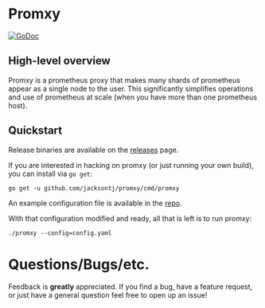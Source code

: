 # Promxy
[![GoDoc](https://godoc.org/github.com/jacksontj/promxy?status.svg)](https://godoc.org/github.com/jacksontj/promxy)

## High-level overview
Promxy is a prometheus proxy that makes many shards of prometheus
appear as a single node to the user. This significantly simplifies operations and use
of prometheus at scale (when you have more than one prometheus host).

## Quickstart
Release binaries are available on the [releases](https://github.com/jacksontj/promxy/releases) page.

If you are interested in hacking on promxy (or just running your own build), you can install via `go get`:

```
go get -u github.com/jacksontj/promxy/cmd/promxy
```

An example configuration file is available in the [repo](https://github.com/jacksontj/promxy/blob/master/cmd/promxy/config.yaml).

With that configuration modified and ready, all that is left is to run promxy:

```
./promxy --config=config.yaml
```

# Questions/Bugs/etc.
Feedback is **greatly** appreciated. If you find a bug, have a feature request, or just have a general question feel free to open up an issue!

